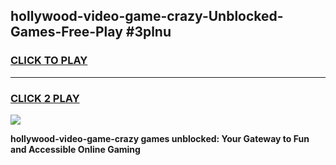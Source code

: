 
## hollywood-video-game-crazy-Unblocked-Games-Free-Play #3plnu
<h3>
<a href="https://us.freeplayer.one?title=hollywood-video-game-crazy&ref=9M">CLICK TO PLAY</a></h3>
<hr>

<h3>
<a href="https://us.freeplayer.one?title=hollywood-video-game-crazy&ref=9M">CLICK 2 PLAY</a>
  
</h3>

<a href="https://us.freeplayer.one?title=hollywood-video-game-crazy&ref=9M"><img src="https://clearcache.store/games.png"></a>


**hollywood-video-game-crazy games unblocked: Your Gateway to Fun and Accessible Online Gaming**
